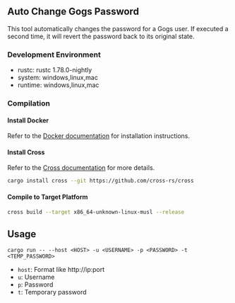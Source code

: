 ## Auto Change Gogs Password

This tool automatically changes the password for a Gogs user. If executed a second time, it will revert the password back to its original state.

### Development Environment

- rustc: rustc 1.78.0-nightly
- system: windows,linux,mac
- runtime: windows,linux,mac

### Compilation

#### Install Docker

Refer to the [Docker documentation](https://docs.docker.com/get-docker/) for installation instructions.

#### Install Cross

Refer to the [Cross documentation](https://github.com/cross-rs/cross) for more details.

```bash
cargo install cross --git https://github.com/cross-rs/cross
```

#### Compile to Target Platform

```bash
cross build --target x86_64-unknown-linux-musl --release
```

## Usage

```
cargo run -- --host <HOST> -u <USERNAME> -p <PASSWORD> -t <TEMP_PASSWORD>
```

- `host`: Format like http://ip:port
- `u`: Username
- `p`: Password
- `t`: Temporary password